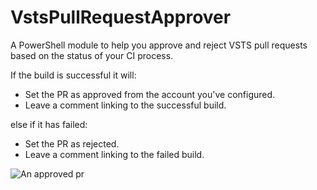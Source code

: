 # VstsPullRequestApprover

A PowerShell module to help you approve and reject VSTS pull requests based on the status of your CI process.

If the build is successful it will:

* Set the PR as approved from the account you've configured.
* Leave a comment linking to the successful build.

else if it has failed:

* Set the PR as rejected.
* Leave a comment linking to the failed build.

![An approved pr](https://github.com/naeemkhedarun/VstsPullRequestApprover/raw/master/docs/images/pr-approved-with-comment.png)

